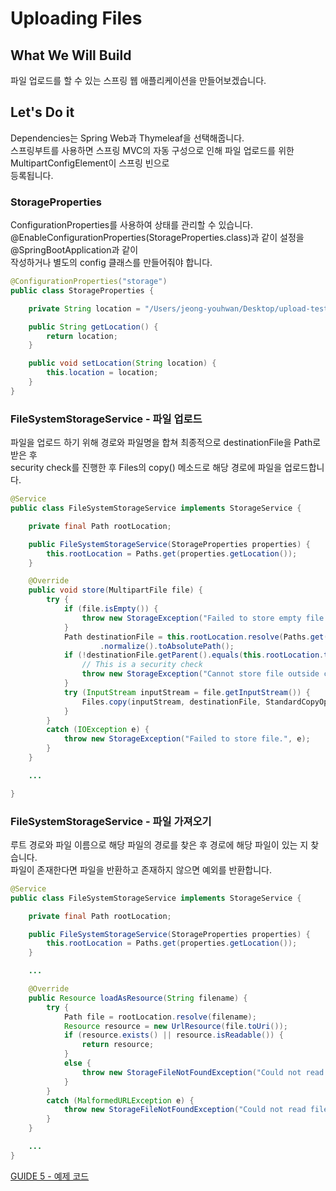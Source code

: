# Uploading Files

## What We Will Build

파일 업로드를 할 수 있는 스프링 웹 애플리케이션을 만들어보겠습니다.        

## Let's Do it

Dependencies는 Spring Web과 Thymeleaf을 선택해줍니다.   
스프링부트를 사용하면 스프링 MVC의 자동 구성으로 인해 파일 업로드를 위한 MultipartConfigElement이 스프링 빈으로   
등록됩니다.      

### StorageProperties

ConfigurationProperties를 사용하여 상태를 관리할 수 있습니다.    
@EnableConfigurationProperties(StorageProperties.class)과 같이 설정을 @SpringBootApplication과 같이   
작성하거나 별도의 config 클래스를 만들어줘야 합니다.   

````java
@ConfigurationProperties("storage")
public class StorageProperties {

    private String location = "/Users/jeong-youhwan/Desktop/upload-test";

    public String getLocation() {
        return location;
    }

    public void setLocation(String location) {
        this.location = location;
    }
}
````

### FileSystemStorageService - 파일 업로드

파일을 업로드 하기 위해 경로와 파일명을 합쳐 최종적으로 destinationFile을 Path로 받은 후    
security check를 진행한 후 Files의 copy() 메소드로 해당 경로에 파일을 업로드합니다.     

````java
@Service
public class FileSystemStorageService implements StorageService {

    private final Path rootLocation;

    public FileSystemStorageService(StorageProperties properties) {
        this.rootLocation = Paths.get(properties.getLocation());
    }

    @Override
    public void store(MultipartFile file) {
        try {
            if (file.isEmpty()) {
                throw new StorageException("Failed to store empty file.");
            }
            Path destinationFile = this.rootLocation.resolve(Paths.get(file.getOriginalFilename()))
                    .normalize().toAbsolutePath();
            if (!destinationFile.getParent().equals(this.rootLocation.toAbsolutePath())) {
                // This is a security check
                throw new StorageException("Cannot store file outside current directory.");
            }
            try (InputStream inputStream = file.getInputStream()) {
                Files.copy(inputStream, destinationFile, StandardCopyOption.REPLACE_EXISTING);
            }
        }
        catch (IOException e) {
            throw new StorageException("Failed to store file.", e);
        }
    }

    ...

}
````

### FileSystemStorageService - 파일 가져오기

루트 경로와 파일 이름으로 해당 파일의 경로를 찾은 후 경로에 해당 파일이 있는 지 찾습니다.    
파일이 존재한다면 파일을 반환하고 존재하지 않으면 예외를 반환합니다.     

````java
@Service
public class FileSystemStorageService implements StorageService {

    private final Path rootLocation;

    public FileSystemStorageService(StorageProperties properties) {
        this.rootLocation = Paths.get(properties.getLocation());
    }

    ...

    @Override
    public Resource loadAsResource(String filename) {
        try {
            Path file = rootLocation.resolve(filename);
            Resource resource = new UrlResource(file.toUri());
            if (resource.exists() || resource.isReadable()) {
                return resource;
            }
            else {
                throw new StorageFileNotFoundException("Could not read file: " + filename);
            }
        }
        catch (MalformedURLException e) {
            throw new StorageFileNotFoundException("Could not read file: " + filename, e);
        }
    }

    ...
}
````

[GUIDE 5 - 예제 코드](https://github.com/320Hwany/spring-guide/tree/main/guide5/src/main/java/guide5)            